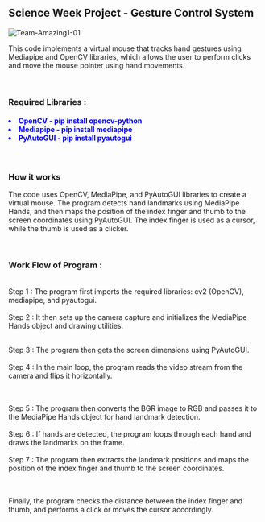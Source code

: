 <h2>Science Week Project - Gesture Control System </h2>
   <img src="https://i.ibb.co/tDkDQCC/Team-Amazing1-01.jpg" alt="Team-Amazing1-01" border="0">
<p>This code implements a virtual mouse that tracks hand gestures using Mediapipe and OpenCV libraries, which allows the user to perform clicks and move the mouse pointer using hand movements.</p>

<br/>
<h3>Required Libraries : </h3>
  <h4 style="color:blue">
     <li>OpenCV  - pip install opencv-python</li>
     <li>Mediapipe - pip install mediapipe</li>
     <li>PyAutoGUI - pip install pyautogui </li>
  </h4>

<br/>
<h3>How it works</h3>
<p>
   The code uses OpenCV, MediaPipe, and PyAutoGUI libraries to create a virtual mouse.
   The program detects hand landmarks using MediaPipe Hands, and then maps the position of the index finger and thumb to the screen coordinates using PyAutoGUI.
   The index finger is used as a cursor, while the thumb is used as a clicker.
</p>

<br/>
<h3>Work Flow of Program :</h3> 

<br/>Step 1 : The program first imports the required libraries: cv2 (OpenCV), mediapipe, and pyautogui.
<br/><br/>Step 2 : It then sets up the camera capture and initializes the MediaPipe Hands object and drawing utilities.

<br/>Step 3 : The program then gets the screen dimensions using PyAutoGUI.
<br/><br/>Step 4 : In the main loop, the program reads the video stream from the camera and flips it horizontally.

<br/><br/>Step 5 : The program then converts the BGR image to RGB and passes it to the MediaPipe Hands object for hand landmark detection.
<br/><br/>Step 6 : If hands are detected, the program loops through each hand and draws the landmarks on the frame.
<br/><br/>Step 7 : The program then extracts the landmark positions and maps the position of the index finger and thumb to the screen coordinates.

</br><br/> Finally, the program checks the distance between the index finger and thumb, and performs a click or moves the cursor accordingly.
